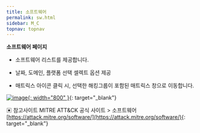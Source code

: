 ```yaml
---
title: 소프트웨어
permalink: sw.html
sidebar: M_C
topnav: topnav
---
```


**소프트웨어 페이지**

- 소프트웨어 리스트를 제공합니다.

- 날짜, 도메인, 플랫폼 선택 셀렉트 옵션 제공

- 매트릭스 아이콘 클릭 시, 선택한 해킹그룹이 포함된 매트릭스 창으로 이동합니다.

[![image](/docs/images/Manual/common/mitre/sw/1.png){: width="800" }](/docs/images/Manual/common/mitre/sw/1.png){: target="_blank"}

▣ 참고사이트
MITRE ATT&CK 공식 사이트 > 소프트웨어 [https://attack.mitre.org/software/](https://attack.mitre.org/software/){: target="_blank"}